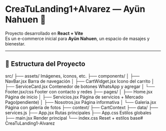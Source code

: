 # CreaTuLanding1+Alvarez — Ayün Nahuen 🌿

Proyecto desarrollado en **React + Vite**   
Es un e-commerce inicial para **Ayün Nahuen**, un espacio de masajes y bienestar.

---

## 📌 Estructura del Proyecto

src/
├── assets/ Imágenes, íconos, etc.
├── components/
│ ├── NavBar.jsx Barra de navegación
│ ├── CartWidget.jsx Icono del carrito
│ ├── ServiceCard.jsx Contenedor de botones WhatsApp y agregar
│ └── Footer.jsx/css Footer con contacto y redes
├── pages/
│ ├── Home.jsx Página de inicio
│ ├── Servicios.jsx  Página de servicios + Mercado Pago(pendiente)
│ ├── Nosotros.jsx Página informativa
│ └── Galeria.jsx Página con galería de fotos
├── context/
├── CartContext
├── data/
├── services.js
├── App.jsx Rutas principales
├── App.css Estilos globales
├── main.jsx Render principal
└── index.css Reset + estilos base#   C r e a T u L a n d i n g 1 - A l v a r e z  
 